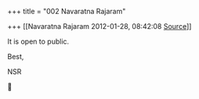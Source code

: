 +++
title = "002 Navaratna Rajaram"

+++
[[Navaratna Rajaram	2012-01-28, 08:42:08 [Source](https://groups.google.com/g/bvparishat/c/-X2kb2VKNZQ)]]





 It is open to public.



Best,

NSR  
  



